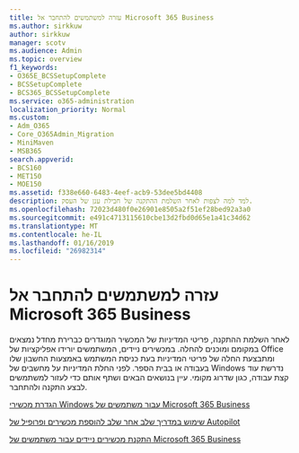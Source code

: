 ```yaml
---
title: עזרה למשתמשים להתחבר אל Microsoft 365 Business
ms.author: sirkkuw
author: sirkkuw
manager: scotv
ms.audience: Admin
ms.topic: overview
f1_keywords:
- O365E_BCSSetupComplete
- BCSSetupComplete
- BCS365_BCSSetupComplete
ms.service: o365-administration
localization_priority: Normal
ms.custom:
- Adm_O365
- Core_O365Admin_Migration
- MiniMaven
- MSB365
search.appverid:
- BCS160
- MET150
- MOE150
ms.assetid: f338e660-6483-4eef-acb9-53dee5bd4408
description: למד למה לצפות לאחר השלמת ההתקנה של חבילת ענן של העסק.
ms.openlocfilehash: 72023d480f0e26901e8505a2f51ef28bed92a3a0
ms.sourcegitcommit: e491c4713115610cbe13d2fbd0d65e1a41c34d62
ms.translationtype: MT
ms.contentlocale: he-IL
ms.lasthandoff: 01/16/2019
ms.locfileid: "26982314"
---
```

# <a name="help-users-connect-to-microsoft-365-business"></a>עזרה למשתמשים להתחבר אל Microsoft 365 Business

לאחר השלמת ההתקנה, פריטי המדיניות של המכשיר המוגדרים כברירת מחדל נמצאים במקומם ומוכנים להחלה. במכשירים ניידים, המשתמשים יורידו אפליקציות של Office ומתבצעת החלה של פריטי המדיניות בעת כניסת המשתמש באמצעות החשבון שלו בעבודה או בבית הספר. לפני החלת המדיניות על מחשבים של Windows נדרשת עוד קצת עבודה, כגון שדרוג מקומי. עיין בנושאים הבאים ושתף אותם כדי לעזור למשתמשים לבצע התקנה ולהתחבר.
  
[הגדרת מכשירי Windows עבור משתמשים של Microsoft 365 Business](set-up-windows-devices.md)
  
[שימוש במדריך שלב אחר שלב להוספת מכשירים ופרופיל של Autopilot](add-autopilot-devices-and-profile.md)
  
[התקנת מכשירים ניידים עבור משתמשים של Microsoft 365 Business](set-up-mobile-devices.md)
  

